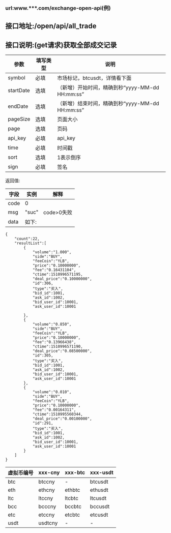 ### url:www.***.com/exchange-open-api(例)## 接口地址:/open/api/all_trade## 接口说明:(get请求)获取全部成交记录|参数|	填写类型|	说明||------------|--------|-----------------------------||symbol|	必填|	市场标记，btcusdt，详情看下面||startDate|	选填|	（新增）开始时间，精确到秒“yyyy-MM-dd HH:mm:ss”||endDate|	选填|	（新增）结束时间，精确到秒“yyyy-MM-dd HH:mm:ss”||pageSize|	选填|	页面大小||page|	选填|	页码||api_key|	必填|	api_key||time|	必填|	时间戳||sort|	选填|	1表示倒序||sign|	必填|	签名|返回值:|字段|	实例|	解释||-----|------|---------||code|	0|	 ||msg|	"suc"|	code>0失败|| data|	如下:|```{    "count":22,    "resultList":[        {            "volume":"1.000",            "side":"BUY",            "feeCoin":"YLB",            "price":"0.10000000",            "fee":"0.16431104",            "ctime":1510996571195,            "deal_price":"0.10000000",            "id":306,            "type":"买入",            "bid_id":1001,            "ask_id":1002,            "bid_user_id":10001,            "ask_user_id":10001         },        {            "volume":"0.850",            "side":"BUY",            "feeCoin":"YLB",            "price":"0.10000000",            "fee":"0.13966438",            "ctime":1510996571190,            "deal_price":"0.08500000",            "id":305,            "type":"买入",            "bid_id":1001,            "ask_id":1002,            "bid_user_id":10001,            "ask_user_id":10001        },        {            "volume":"0.010",            "side":"BUY",            "feeCoin":"YLB",            "price":"0.10000000",            "fee":"0.00164311",            "ctime":1510995560344,            "deal_price":"0.00100000",            "id":291,            "type":"买入",            "bid_id":1001,            "ask_id":1002,            "bid_user_id":10001,            "ask_user_id":10001        }    ]}```|虚拟币编号|xxx-cny|xxx-btc|xxx-usdt||----------|-------|-------|-------||btc|	btccny|	-|	btcusdt||eth|	ethcny|	ethbtc|	ethusdt||ltc|	ltccny|	ltcbtc|	ltcusdt||bcc|	bcccny|	bccbtc|	bccusdt||etc|	etccny|	etcbtc|	etcusdt||usdt|	usdtcny|	-|	-|